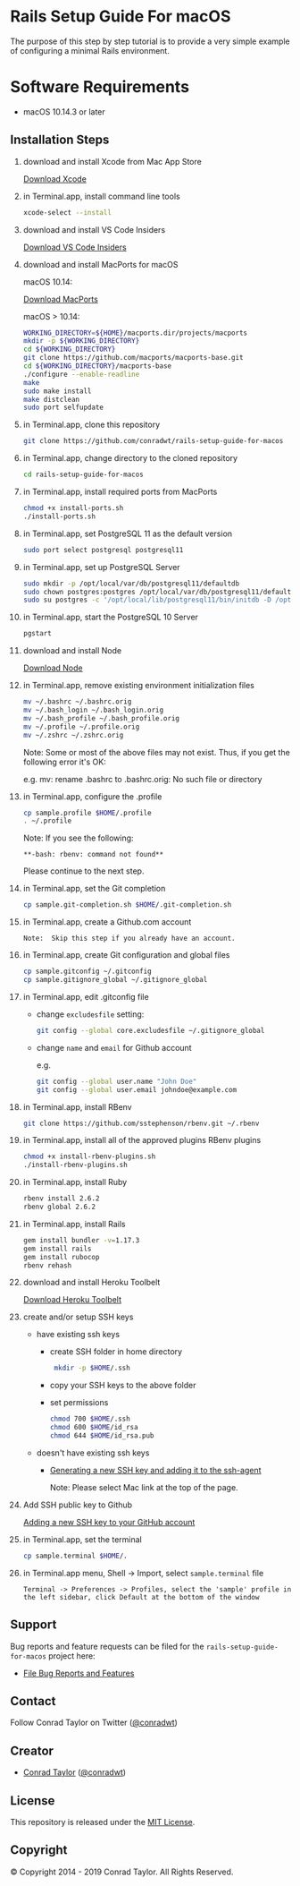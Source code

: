 # Rails Setup Guide For macOS

The purpose of this step by step tutorial is to provide a very simple example of configuring a minimal Rails environment.

# Software Requirements

- macOS 10.14.3 or later

## Installation Steps

1.  download and install Xcode from Mac App Store

    [Download Xcode](https://itunes.apple.com/us/app/xcode/id497799835?mt=12#)

2.  in Terminal.app, install command line tools

    ```bash
    xcode-select --install
    ```

3.  download and install VS Code Insiders

    [Download VS Code Insiders](https://code.visualstudio.com/docs/?dv=osx&build=insiders)

4.  download and install MacPorts for macOS

    macOS 10.14:

    [Download MacPorts](https://distfiles.macports.org/MacPorts/MacPorts-2.5.4-10.14-Mojave.pkg)

    macOS > 10.14:

    ```bash
    WORKING_DIRECTORY=${HOME}/macports.dir/projects/macports
    mkdir -p ${WORKING_DIRECTORY}
    cd ${WORKING_DIRECTORY}
    git clone https://github.com/macports/macports-base.git
    cd ${WORKING_DIRECTORY}/macports-base
    ./configure --enable-readline
    make
    sudo make install
    make distclean
    sudo port selfupdate
    ```

5.  in Terminal.app, clone this repository

    ```bash
    git clone https://github.com/conradwt/rails-setup-guide-for-macos
    ```

6.  in Terminal.app, change directory to the cloned repository

    ```bash
    cd rails-setup-guide-for-macos
    ```

7.  in Terminal.app, install required ports from MacPorts

    ```bash
    chmod +x install-ports.sh
    ./install-ports.sh
    ```

8.  in Terminal.app, set PostgreSQL 11 as the default version

    ```bash
    sudo port select postgresql postgresql11
    ```

9.  in Terminal.app, set up PostgreSQL Server

    ```bash
    sudo mkdir -p /opt/local/var/db/postgresql11/defaultdb
    sudo chown postgres:postgres /opt/local/var/db/postgresql11/defaultdb
    sudo su postgres -c '/opt/local/lib/postgresql11/bin/initdb -D /opt/local/var/db/postgresql11/defaultdb'
    ```

10. in Terminal.app, start the PostgreSQL 10 Server

    ```bash
    pgstart
    ```

11. download and install Node

    [Download Node](https://nodejs.org/dist/v11.14.0/node-v11.14.0.pkg)

12. in Terminal.app, remove existing environment initialization files

    ```bash
    mv ~/.bashrc ~/.bashrc.orig
    mv ~/.bash_login ~/.bash_login.orig
    mv ~/.bash_profile ~/.bash_profile.orig
    mv ~/.profile ~/.profile.orig
    mv ~/.zshrc ~/.zshrc.orig
    ```

    Note: Some or most of the above files may not exist. Thus, if you get the
    following error it's OK:

    e.g. mv: rename .bashrc to .bashrc.orig: No such file or directory

13. in Terminal.app, configure the .profile

    ```bash
    cp sample.profile $HOME/.profile
    . ~/.profile
    ```

    Note: If you see the following:

    ```text
    **-bash: rbenv: command not found**
    ```

    Please continue to the next step.

14. in Terminal.app, set the Git completion

    ```bash
    cp sample.git-completion.sh $HOME/.git-completion.sh
    ```

15. in Terminal.app, create a Github.com account

    ```text
    Note:  Skip this step if you already have an account.
    ```

16. in Terminal.app, create Git configuration and global files

    ```bash
    cp sample.gitconfig ~/.gitconfig
    cp sample.gitignore_global ~/.gitignore_global
    ```

17. in Terminal.app, edit .gitconfig file

    - change `excludesfile` setting:

      ```bash
      git config --global core.excludesfile ~/.gitignore_global
      ```

    - change `name` and `email` for Github account

      e.g.

      ```bash
      git config --global user.name "John Doe"
      git config --global user.email johndoe@example.com
      ```

18. in Terminal.app, install RBenv

    ```bash
    git clone https://github.com/sstephenson/rbenv.git ~/.rbenv
    ```

19. in Terminal.app, install all of the approved plugins RBenv plugins

    ```bash
    chmod +x install-rbenv-plugins.sh
    ./install-rbenv-plugins.sh
    ```

20. in Terminal.app, install Ruby

    ```bash
    rbenv install 2.6.2
    rbenv global 2.6.2
    ```

21. in Terminal.app, install Rails

    ```bash
    gem install bundler -v=1.17.3
    gem install rails
    gem install rubocop
    rbenv rehash
    ```

22. download and install Heroku Toolbelt

    [Download Heroku Toolbelt](https://toolbelt.heroku.com)

23. create and/or setup SSH keys

    - have existing ssh keys

      - create SSH folder in home directory

        ```bash
         mkdir -p $HOME/.ssh
        ```

      - copy your SSH keys to the above folder

      - set permissions

        ```bash
        chmod 700 $HOME/.ssh
        chmod 600 $HOME/id_rsa
        chmod 644 $HOME/id_rsa.pub
        ```

    - doesn't have existing ssh keys

      - [Generating a new SSH key and adding it to the ssh-agent](https://help.github.com/en/articles/generating-a-new-ssh-key-and-adding-it-to-the-ssh-agent)

        Note: Please select Mac link at the top of the page.

24. Add SSH public key to Github

    [Adding a new SSH key to your GitHub account](https://help.github.com/en/articles/adding-a-new-ssh-key-to-your-github-account)

25. in Terminal.app, set the terminal

    ```bash
    cp sample.terminal $HOME/.
    ```

26. in Terminal.app menu, Shell -> Import, select `sample.terminal` file

    ```text
    Terminal -> Preferences -> Profiles, select the 'sample' profile in the left sidebar, click Default at the bottom of the window
    ```

## Support

Bug reports and feature requests can be filed for the `rails-setup-guide-for-macos` project here:

- [File Bug Reports and Features](https://github.com/conradwt/rails-setup-guide-for-macos/issues)

## Contact

Follow Conrad Taylor on Twitter ([@conradwt](https://twitter.com/conradwt))

## Creator

- [Conrad Taylor](http://github.com/conradwt) ([@conradwt](https://twitter.com/conradwt))

## License

This repository is released under the [MIT License](http://www.opensource.org/licenses/MIT).

## Copyright

&copy; Copyright 2014 - 2019 Conrad Taylor. All Rights Reserved.
